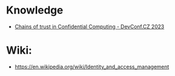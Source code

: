 # Knowledge
- [Chains of trust in Confidential Computing - DevConf.CZ 2023](https://youtu.be/E1NpnyVl_Go)

# Wiki:
- https://en.wikipedia.org/wiki/Identity_and_access_management
